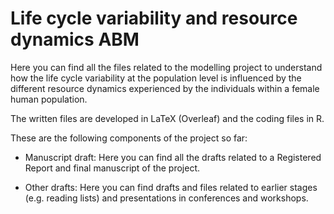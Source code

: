 # Life cycle variability and resource dynamics ABM

Here you can find all the files related to the modelling project to understand how the life cycle variability at the population level is influenced by the different resource dynamics experienced by the individuals within a female human population.

The written files are developed in LaTeX (Overleaf) and the coding files in R.

These are the following components of the project so far:

- Manuscript draft: Here you can find all the drafts related to a Registered Report and final manuscript of the project.

- Other drafts: Here you can find drafts and files related to earlier stages (e.g. reading lists) and presentations in conferences and workshops.
